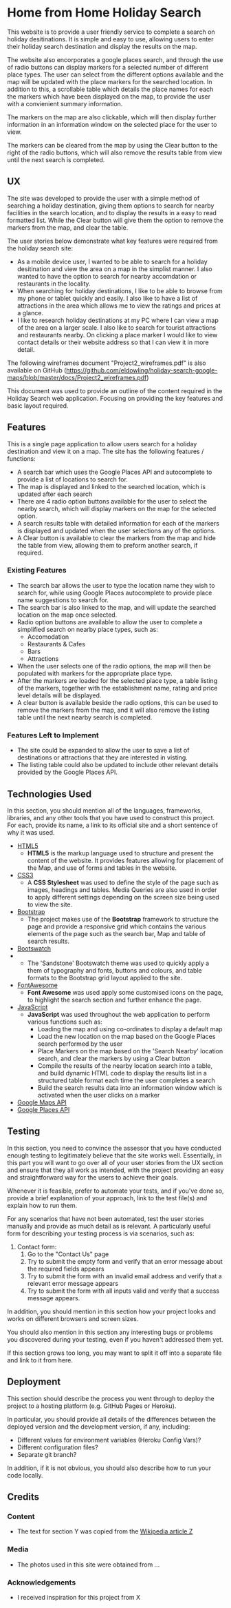 # Home from Home Holiday Search

This website is to provide a user friendly service to complete a search on holiday desitinations.
It is simple and easy to use, allowing users to enter their holiday search destination and display the results on the map.

The website also encorporates a google places search, and through the use of radio buttons can display markers for a selected number of different place types. 
The user can select from the different options available and the map will be updated with the place markers for the searched location. In addition
to this, a scrollable table which details the place names for each the markers which have been displayed on the map, to provide the user with a convienient summary information.

The markers on the map are also clickable, which will then display further information in an information window 
on the selected place for the user to view.

The markers can be cleared from the map by using the Clear button to the right of the radio buttons, which will also remove the results table from view until the next search is completed.
 
## UX
 
The site was developed to provide the user with a simple method of searching a holiday destination, giving them options to search for nearby facilities
in the search location, and to display the results in a easy to read formatted list. While the Clear button will give them the option to remove the markers
from the map, and clear the table.

The user stories below demonstrate what key features were required from the holiday search site:
- As a mobile device user, I wanted to be able to search for a holiday desitination and view the area on a map in the simplist manner. I also wanted to have the
option to search for nearby accomdation or restaurants in the locality.
- When searching for holiday destinations, I like to be able to browse from my phone or tablet quickly and easily. I also like to have a list of attractions in the area
which allows me to view the ratings and prices at a glance.
- I like to research holiday destinations at my PC where I can view a map of the area on a larger scale. I also like to search for tourist attractions and restaurants nearby. 
On clicking a place marker I would like to view contact details or their website address so that I can view it in more detail.

The following wireframes document "Project2_wireframes.pdf" is also available on GitHub (https://github.com/eldowling/holiday-search-google-maps/blob/master/docs/Project2_wireframes.pdf) 

This document was used to provide an outline of the content required in the Holiday Search web application. Focusing on providing the key features and basic layout required.

## Features

This is a single page application to allow users search for a holiday destination and view it on a map. The site has the following features / functions:
- A search bar which uses the Google Places API and autocomplete to provide a list of locations to search for.
- The map is displayed and linked to the searched location, which is updated after each search
- There are 4 radio option buttons available for the user to select the nearby search, which will display markers on the map for the selected option.
- A search results table with detailed information for each of the markers is displayed and updated when the user selections any of the options.
- A Clear button is available to clear the markers from the map and hide the table from view, allowing them to preform another search, if required.
 
### Existing Features
- The search bar allows the user to type the location name they wish to search for, while using Google Places autocomplete to provide 
place name suggestions to search for.
- The search bar is also linked to the map, and will update the searched location on the map once selected.
- Radio option buttons are available to allow the user to complete a simplified search on nearby place types, such as:
    - Accomodation
    - Restaurants & Cafes
    - Bars
    - Attractions
- When the user selects one of the radio options, the map will then be populated with markers for the 
appropriate place type.
- After the markers are loaded for the selected place type, a table listing of the markers, together
with the establishment name, rating and price level details will be displayed.
- A clear button is available beside the radio options, this can be used to remove the markers from the
map, and it will also remove the listing table until the next nearby search is completed.

### Features Left to Implement
- The site could be expanded to allow the user to save a list of destinations or attractions that they
are interested in visting.
- The listing table could also be updated to include other relevant details provided by the
Google Places API.

## Technologies Used

In this section, you should mention all of the languages, frameworks, libraries, and any other tools that you have used to construct this project. For each, provide its name, a link to its official site and a short sentence of why it was used.

- [HTML5](https://en.wikipedia.org/wiki/HTML5)
    - **HTML5** is the markup language used to structure and present the content of the website. It provides features allowing for placement of the Map, and use of forms and tables in the website.
- [CSS3](https://en.wikipedia.org/wiki/Cascading_Style_Sheets)
    - A **CSS Stylesheet** was used to define the style of the page such as images, headings and tables. Media Queries are also used in order to apply different settings depending on the screen size being used to view the site.
- [Bootstrap](https://getbootstrap.com/docs/3.3/)
    - The project makes use of the **Bootstrap** framework to structure the page and provide a responsive grid which contains the various elements of the page such as the search bar, Map and table of search results.
- [Bootswatch](https://https://bootswatch.com)
-   - The 'Sandstone' Bootswatch theme was used to quickly apply a them of typography and fonts, buttons and colours, and table formats to the Bootstrap grid layout applied to the site.
- [FontAwesome](https://fontawesome.com/)
    - **Font Awesome** was used apply some customised icons on the page, to highlight the search section and further enhance the page.
- [JavaScript](https://www.javascript.com)
    - **JavaScript** was used throughout the web application to perform various functions such as:
        -   Loading the map and using co-ordinates to display a default map
        -   Load the new location on the map based on the Google Places search performed by the user
        -   Place Markers on the map based on the 'Search Nearby' location search, and clear the markers by using a Clear button
        -   Compile the results of the nearby location search into a table, and build dynamic HTML code to display the results list in a structured table format each time the user completes a search
        -   Build the search results data into an information window which is activated when the user clicks on a marker
- [Google Maps API](https://developers.google.com/maps/documentation/javascript/tutorial)
- [Google Places API](https://cloud.google.com/maps-platform/places/)


## Testing

In this section, you need to convince the assessor that you have conducted enough testing to legitimately believe that the site works well. Essentially, in this part you will want to go over all of your user stories from the UX section and ensure that they all work as intended, with the project providing an easy and straightforward way for the users to achieve their goals.

Whenever it is feasible, prefer to automate your tests, and if you've done so, provide a brief explanation of your approach, link to the test file(s) and explain how to run them.

For any scenarios that have not been automated, test the user stories manually and provide as much detail as is relevant. A particularly useful form for describing your testing process is via scenarios, such as:

1. Contact form:
    1. Go to the "Contact Us" page
    2. Try to submit the empty form and verify that an error message about the required fields appears
    3. Try to submit the form with an invalid email address and verify that a relevant error message appears
    4. Try to submit the form with all inputs valid and verify that a success message appears.

In addition, you should mention in this section how your project looks and works on different browsers and screen sizes.

You should also mention in this section any interesting bugs or problems you discovered during your testing, even if you haven't addressed them yet.

If this section grows too long, you may want to split it off into a separate file and link to it from here.

## Deployment

This section should describe the process you went through to deploy the project to a hosting platform (e.g. GitHub Pages or Heroku).

In particular, you should provide all details of the differences between the deployed version and the development version, if any, including:
- Different values for environment variables (Heroku Config Vars)?
- Different configuration files?
- Separate git branch?

In addition, if it is not obvious, you should also describe how to run your code locally.


## Credits

### Content
- The text for section Y was copied from the [Wikipedia article Z](https://en.wikipedia.org/wiki/Z)

### Media
- The photos used in this site were obtained from ...

### Acknowledgements

- I received inspiration for this project from X
